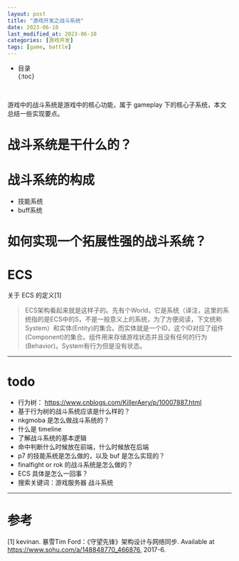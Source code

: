 ```yaml
---
layout: post
title: "游戏开发之战斗系统"
date: 2023-06-10
last_modified_at: 2023-06-10
categories: [游戏开发]
tags: [game, battle]
---
```


* 目录  
{:toc}
<br/>

游戏中的战斗系统是游戏中的核心功能，属于 gameplay 下的核心子系统，本文总结一些实现要点。   

# 战斗系统是干什么的？

# 战斗系统的构成
* 技能系统
* buff系统


# 如何实现一个拓展性强的战斗系统？


# ECS
关于 ECS 的定义[1]
>ECS架构看起来就是这样子的。先有个World，它是系统（译注，这里的系统指的是ECS中的S，不是一般意义上的系统，为了方便阅读，下文统称System）和实体(Entity)的集合。而实体就是一个ID，这个ID对应了组件(Component)的集合。组件用来存储游戏状态并且没有任何的行为(Behavior)。System有行为但是没有状态。  

---

# todo
* 行为树： https://www.cnblogs.com/KillerAery/p/10007887.html
* 基于行为树的战斗系统应该是什么样的？
* nkgmoba 是怎么做战斗系统的？
* 什么是 timeline
* 了解战斗系统的基本逻辑
* 命中判断什么时候放在前端，什么时候放在后端
* p7 的技能系统是怎么做的，以及 buf 是怎么实现的？  
* finalfight or rok 的战斗系统是怎么做的？
* ECS 具体是怎么一回事？
* 搜索关键词：游戏服务器 战斗系统



---

# 参考
[1] kevinan. 暴雪Tim Ford：《守望先锋》架构设计与网络同步. Available at https://www.sohu.com/a/148848770_466876, 2017-6.    
